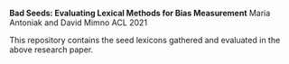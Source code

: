 **Bad Seeds: Evaluating Lexical Methods for Bias Measurement**
Maria Antoniak and David Mimno
ACL 2021

This repository contains the seed lexicons gathered and evaluated in the above research paper.
